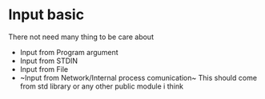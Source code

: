 # Input basic

There not need many thing to be care about
- Input from Program argument
- Input from STDIN
- Input from File
- ~Input from Network/Internal process comunication~ This should come from std library or any other public module i think

